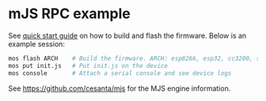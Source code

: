 # mJS RPC example

See [quick start guide](https://mongoose-os.com/docs/#/quickstart/)
on how to build and flash the firmware. Below is an example session:

```bash
mos flash ARCH    # Build the firmware. ARCH: esp8266, esp32, cc3200, stm32
mos put init.js   # Put init.js on the device
mos console       # Attach a serial console and see device logs
```

See https://github.com/cesanta/mjs for the MJS engine information.
